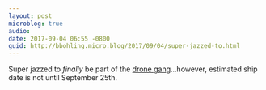 ```yaml
---
layout: post
microblog: true
audio: 
date: 2017-09-04 06:55 -0800
guid: http://bbohling.micro.blog/2017/09/04/super-jazzed-to.html
---
```

Super jazzed to _finally_ be part of the [drone gang](http://www.dji.com/mavic-pro-platinum?from=v3_landing_page)...however, estimated ship date is not until September 25th.

